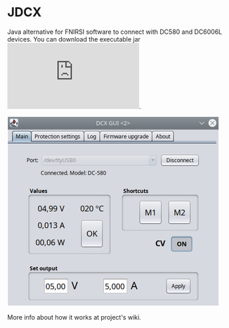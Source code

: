 # JDCX
Java alternative for FNIRSI software to connect with DC580 and DC6006L devices. You can download the executable jar ![here](https://github.com/iordic/jdcx/raw/main/target/jdcx.jar).

![main frame](img/main.png)

More info about how it works at project's wiki.
